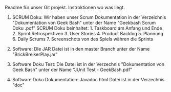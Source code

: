 Readme für unser Git projekt. Instroktionen wo was liegt.

1. SCRUM Doku: Wir haben unser Scrum Dokumentation in der Verzeichnis "Dokumentation von Geek Bash" unter der Name "Geekbash Scrum Doku .pdf"
    SCRUM Doku beinhaltet: 
        1. Taskboard am Anfang und Ende
        2. Sprint Retrospektiven
        3. User Stories
        4. Product Backlog
        5. Plannung
        6. Daily Scrums
        7. Screenschots von des Spiels währen die Sprints

2. Software: DIe JAR Datei ist in den master Branch unter der Name "BrickBreikerPlay.jar"

3. Software Doku Test: Die Datei ist in der Verzechnis "Dokumentation von Geek Bash" unter der Name "JUnit Test - GeekBash.pdf"

4. Software Doku Dokumentation: Javadoc html Datei ist in der Verzechnis "doc"
